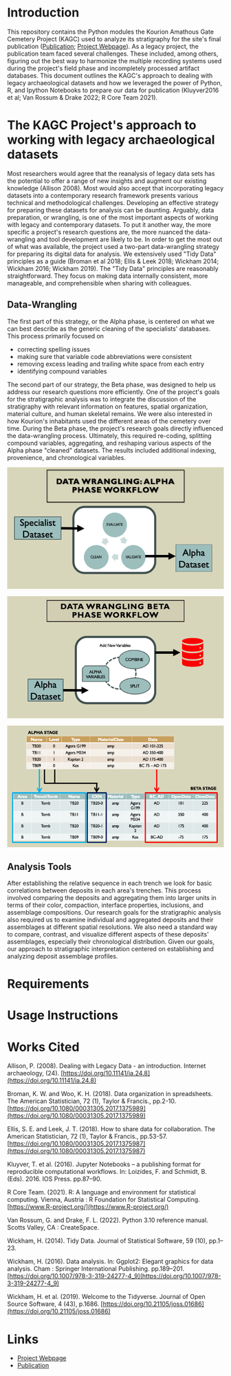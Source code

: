 # Introduction
This repository contains the Python modules the Kourion Amathous Gate Cemetery Project (KAGC) used to analyze its stratigraphy for the site's final publication ([Publication](https://whitelevy.fas.harvard.edu/publications/city-and-cemetery-excavations-kourion%E2%80%99s-amathous-gate-cemetery-cyprusthe); [Project Webpage](https://www.gla.ac.uk/schools/humanities/research/archaeologyresearch/currentresearch/kourion/)). As a legacy project, the publication team faced several challenges. These included, among others, figuring out the best way to harmonize the multiple recording systems used during the project's field phase and incompletely processed artifact databases. This document outlines the KAGC's approach to dealing with legacy archaeological datasets and how we leveraged the power of Python, R, and Ipython Notebooks to prepare our data for publication (Kluyver2016 et al; Van Rossum & Drake 2022; R Core Team 2021). 

# The KAGC Project's approach to working with legacy archaeological datasets
Most researchers would agree that the reanalysis of legacy data sets has the potential to offer a range of new insights and augment our existing knowledge  (Allison 2008).  Most would also accept that incorporating legacy datasets into a contemporary research framework presents various technical and methodological challenges.  Developing an effective strategy for preparing these datasets for analysis can be daunting.  Arguably, data preparation, or wrangling, is one of the most important aspects of working with legacy and contemporary datasets.  To put it another way,  the more specific a project's research questions are, the more nuanced the data-wrangling and tool development are likely to be. 
In order to get the most out of what was available, the project used  a two-part data-wrangling strategy for preparing its digital data for analysis. We extensively used "Tidy Data" principles as a guide (Broman et al 2018; Ellis & Leek 2018; Wickham 2014; Wickham 2016; Wickham 2019). The "Tidy Data" principles are reasonably straightforward.  They focus on  making data internally consistent, more manageable, and comprehensible when sharing with colleagues.

## Data-Wrangling
The first part of this strategy, or the Alpha phase, is centered on what we can best describe as the generic cleaning of the specialists' databases.  This process primarily focused  on

* correcting spelling issues
* making  sure that  variable code abbreviations were consistent
* removing excess leading and trailing white space from each entry
* identifying compound variables

The second part of our strategy, the Beta phase, was designed to help us address our research questions more efficiently.  One of the project's goals for the stratigraphic analysis was to integrate the discussion of the stratigraphy with relevant information on features, spatial organization, material culture, and human skeletal remains.  We were also interested in how Kourion's inhabitants used the different areas of the  cemetery  over time.  During the Beta phase, the project's research goals directly influenced the data-wrangling process. Ultimately, this required re-coding,  splitting compound variables, aggregating, and reshaping various aspects of  the Alpha phase  "cleaned" datasets.  The results included  additional indexing,  provenience, and chronological  variables.

![Aplha Phase Data Wrangling](/Images/AlphaPhaseDataWrangling.png)

![Beta Phase Data Wrangling](/Images/BetaPhaseDataWrangling.png)

![Split Variables](/Images/SplittingVariables.png)


## Analysis Tools
After establishing the relative sequence in each trench we look for  basic correlations between deposits in each area's trenches. This  process  involved  comparing the deposits and aggregating them into larger units in  terms of their color, compaction, interface properties, inclusions, and assemblage compositions. Our research goals for the stratigraphic analysis also required us to examine individual and aggregated deposits and their assemblages at different spatial resolutions.  We also need a standard way to compare, contrast,  and visualize different aspects of these deposits' assemblages,  especially their chronological distribution.  Given our goals, our approach to stratigraphic interpretation centered on establishing and analyzing deposit assemblage profiles.
# Requirements

# Usage Instructions

# Works Cited
Allison, P. (2008). Dealing with Legacy Data - an introduction. Internet archaeology, (24). [https://doi.org/10.11141/ia.24.8](https://doi.org/10.11141/ia.24.8)

Broman, K. W. and Woo, K. H. (2018). Data organization in spreadsheets. The American Statistician, 72 (1), Taylor & Francis., pp.2-10. [https://doi.org/10.1080/00031305.2017.1375989](https://doi.org/10.1080/00031305.2017.1375989)

Ellis, S. E. and Leek, J. T. (2018). How to share data for collaboration. The American Statistician, 72 (1), Taylor & Francis., pp.53-57. [https://doi.org/10.1080/00031305.2017.1375987](https://doi.org/10.1080/00031305.2017.1375987)

Kluyver, T. et al. (2016). Jupyter Notebooks – a publishing format for reproducible computational workflows. In: Loizides, F. and Schmidt, B. (Eds). 2016. IOS Press. pp.87–90.

R Core Team. (2021). R: A language and environment for statistical computing. Vienna, Austria : R Foundation for Statistical Computing. [https://www.R-project.org/](https://www.R-project.org/)

Van Rossum, G. and Drake, F. L. (2022). Python 3.10 reference manual. Scotts Valley, CA : CreateSpace.

Wickham, H. (2014). Tidy Data. Journal of Statistical Software, 59 (10), pp.1–23.

Wickham, H. (2016). Data analysis. In: Ggplot2: Elegant graphics for data analysis. Cham : Springer International Publishing. pp.189–201. [https://doi.org/10.1007/978-3-319-24277-4_9](https://doi.org/10.1007/978-3-319-24277-4_9)

Wickham, H. et al. (2019). Welcome to the Tidyverse. Journal of Open Source Software, 4 (43), p.1686. [https://doi.org/10.21105/joss.01686](https://doi.org/10.21105/joss.01686)

# Links
* [Project Webpage](https://www.gla.ac.uk/schools/humanities/research/archaeologyresearch/currentresearch/kourion/)
* [Publication](https://whitelevy.fas.harvard.edu/publications/city-and-cemetery-excavations-kourion%E2%80%99s-amathous-gate-cemetery-cyprusthe)
